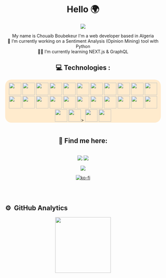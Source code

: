 <link rel="stylesheet" href="https://cdn.jsdelivr.net/gh/devicons/devicon@v2.14.0/devicon.min.css"> 

<!--
**thbob2/thbob2** is a ✨ _special_ ✨ repository because its `README.md` (this file) appears on your GitHub profile.

Here are some ideas to get you started:

- 🔭 I’m currently working on ...
- 🌱 I’m currently learning ...
- 👯 I’m looking to collaborate on ...
- 🤔 I’m looking for help with ...
- 💬 Ask me about ...
- 📫 How to reach me: ...
- 😄 Pronouns: ...
- ⚡ Fun fact: ...
-->




<br>
<h1 align="center">Hello  🌍 </h1>

<div align="center" style="display: inline_block">

![](https://camo.githubusercontent.com/992babdffd8c74a1502de375fbdf7e4d54773242/68747470733a2f2f6d656469612e67697068792e636f6d2f6d656469612f53576f536b4e36447854737a71494b4571762f67697068792e676966)
</div>

 <p align="center"> 
  My name is Chouaib Boubekeur I'm a web developer based in Algeria
  <br>
  🔭 I’m currently working on a Sentiment Analysis (Opinion Mining) tool with Python
  <br>
  👨‍🚀 I’m currently learning NEXT.js & GraphQL

  </p>
  <h2 align="center">💻 Technologies :</h2>
</p>
<div align="center" style="display: inline_block; padding-top:10px; background-color:#FFEBCD; border-radius:20px" >
<img width="40px"src="https://cdn.jsdelivr.net/gh/devicons/devicon/icons/linux/linux-original.svg" />
<img  width="40px" src="https://cdn.jsdelivr.net/gh/devicons/devicon/icons/bash/bash-original.svg" />
<img width="40px" src="https://cdn.jsdelivr.net/gh/devicons/devicon/icons/git/git-original.svg" />
 <img width="40px" src="https://cdn.jsdelivr.net/gh/devicons/devicon/icons/vim/vim-plain.svg" />
  <img width="40px"src="https://cdn.jsdelivr.net/gh/devicons/devicon/icons/github/github-original.svg" />
 <img width="40px" src="https://cdn.jsdelivr.net/gh/devicons/devicon/icons/vscode/vscode-original.svg" />
  <img width="40px"src="https://cdn.jsdelivr.net/gh/devicons/devicon/icons/html5/html5-original.svg" />
<img   width="40px" src="https://cdn.jsdelivr.net/gh/devicons/devicon/icons/css3/css3-original.svg" />
  <img  width="40px"  src="https://cdn.jsdelivr.net/gh/devicons/devicon/icons/bootstrap/bootstrap-plain.svg" />
 <img width="40px" src="https://cdn.jsdelivr.net/gh/devicons/devicon/icons/sass/sass-original.svg" />

 <img width="40px" src="https://cdn.jsdelivr.net/gh/devicons/devicon/icons/javascript/javascript-plain.svg" />
 <img width="40px" src="https://cdn.jsdelivr.net/gh/devicons/devicon/icons/nodejs/nodejs-original.svg" />
 <img width="40px" src="https://cdn.jsdelivr.net/gh/devicons/devicon/icons/npm/npm-original-wordmark.svg" />
 <img width="40px" src="https://cdn.jsdelivr.net/gh/devicons/devicon/icons/yarn/yarn-original.svg" />
  <img width="40px" src="https://cdn.jsdelivr.net/gh/devicons/devicon/icons/react/react-original.svg" />
   <img width="40px" src="https://cdn.jsdelivr.net/gh/devicons/devicon/icons/nextjs/nextjs-original-wordmark.svg" />
 <img width="40px"src="https://cdn.jsdelivr.net/gh/devicons/devicon/icons/docker/docker-plain.svg" />
  <img width="40px" src="https://cdn.jsdelivr.net/gh/devicons/devicon/icons/composer/composer-original.svg" />
  <img width="40px"src="https://cdn.jsdelivr.net/gh/devicons/devicon/icons/laravel/laravel-plain.svg" />
  <img width="40px" src="https://cdn.jsdelivr.net/gh/devicons/devicon/icons/php/php-plain.svg" />
 <img width="40px" src="https://cdn.jsdelivr.net/gh/devicons/devicon/icons/python/python-plain.svg" />
<img width="40px" src="https://cdn.jsdelivr.net/gh/devicons/devicon/icons/django/django-original.svg" />
  <img width="40px" src="https://cdn.jsdelivr.net/gh/devicons/devicon/icons/mysql/mysql-original-wordmark.svg" />
 <img width="40px" src="https://cdn.jsdelivr.net/gh/devicons/devicon/icons/mongodb/mongodb-plain-wordmark.svg" />>
  <img width="40px" src="https://cdn.jsdelivr.net/gh/devicons/devicon/icons/neo4j/neo4j-original-wordmark.svg" />
 <img width="40px" src="https://cdn.jsdelivr.net/gh/devicons/devicon/icons/markdown/markdown-original.svg" />

</div>
<br>
<div align="center">

<h2>💬 Find me here:</h2>
<br>
<div style="display: inline_block" align="center">
<a href="https://www.linkedin.com/in/chouaib-boubekeur/" target="_blank"><img src="https://img.shields.io/badge/-Chouaib%20Boubekeur%20-0077B5?style=flat&logo=Linkedin&logoColor=white"/></a>
<a href="https://instagram.com/itsboeplz" target="_blank"><img  src="https://img.shields.io/badge/-@itsboeplz-E4405F?style=flat&logo=Instagram&logoColor=white"/></a>

<a href="https://www.facebook.com/chouaib.bob2" target="_blank"><img  src="https://img.shields.io/badge/-Chouaib%20Boubekeur%20-0077B?style=flat&logo=Facebook&logoColor=white"/></a>

[![ko-fi](https://ko-fi.com/img/githubbutton_sm.svg)](https://ko-fi.com/I3I36PBDD)

</div>
</div>
 


<br>

<br>
<h2>⚙️ &nbsp;GitHub Analytics</h2>

<p align="center">
<a href="https://github.com/thbob2">
  <img height="180em" src="https://github-readme-stats-eight-theta.vercel.app/api?username=thbob2&show_icons=true&theme=algolia&include_all_commits=true&count_private=true"/>
  
</a>
</p>
 
 
 
 [linkedin]: https://www.linkedin.com/in/chouaib-boubekeur/
 [facebook]: https://www.facebook.com/chouaib.bob2/
 [instagram]: https://www.instagram.com/itsboeplz/
 [behance]: https://www.behance.net/itsboe
